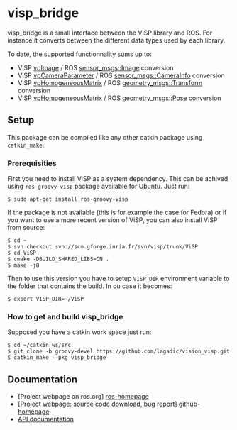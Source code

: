 # visp_bridge

visp_bridge is a small interface between the ViSP library and ROS. For instance it converts between the different data types used by each library.

To date, the supported functionnality sums up to:
 * ViSP [vpImage][visp-doc-homepage] / ROS [sensor_msgs::Image] conversion
 * ViSP [vpCameraParameter][visp-doc-homepage] / ROS [sensor_msgs::CameraInfo] conversion
 * ViSP [vpHomogeneousMatrix][visp-doc-homepage] / ROS [geometry_msgs::Transform] conversion
 * ViSP [vpHomogeneousMatrix][visp-doc-homepage] / ROS [geometry_msgs::Pose] conversion


## Setup

This package can be compiled like any other catkin package using `catkin_make`.

### Prerequisities

First you need to install ViSP as a system dependency. This can be achived using `ros-groovy-visp` package available for Ubuntu. Just run:

	$ sudo apt-get install ros-groovy-visp

If the package is not available (this is for example the case for Fedora) or if you want to use a more recent version of ViSP, you can also install ViSP from source:

	$ cd ~
	$ svn checkout svn://scm.gforge.inria.fr/svn/visp/trunk/ViSP
	$ cd ViSP
	$ cmake -DBUILD_SHARED_LIBS=ON .
	$ make -j8

Then to use this version you have to setup `VISP_DIR` environment variable to the folder that contains the build. In ou case it becomes:

	$ export VISP_DIR=~/ViSP

### How to get and build visp_bridge 

Supposed you have a catkin work space just run:

	$ cd ~/catkin_ws/src 
	$ git clone -b groovy-devel https://github.com/lagadic/vision_visp.git
	$ catkin_make --pkg visp_bridge

Documentation
-------------

* [Project webpage on ros.org] [ros-homepage]
* [Project webpage: source code download, bug report] [github-homepage]
* [API documentation][api-homepage] 


[github-homepage]: https://github.com/lagadic/visp_bridge
[ros-homepage]: http://www.ros.org/wiki/visp_bridge
[api-homepage]: http://ros.org/doc/api/visp_bridge/html/namespacemembers.html
[sensor_msgs::Image]: http://www.ros.org/doc/api/sensor_msgs/html/msg/Image.html|sensor_msgs::Image
[sensor_msgs::CameraInfo]: http://www.ros.org/doc/api/sensor_msgs/html/msg/CameraInfo.html|sensor_msgs::CameraInfo
[geometry_msgs::Transform]: http://www.ros.org/doc/api/geometry_msgs/html/msg/Transform.html|geometry_msgs::Transform
[geometry_msgs::Pose]: http://www.ros.org/doc/api/geometry_msgs/html/msg/Pose.html|geometry_msgs::Pose
[visp-doc-homepage]: http://team.inria.fr/lagadic/visp/publication.html
